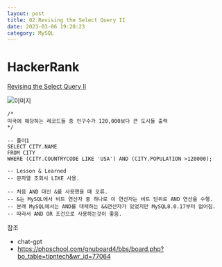 ```yaml
---
layout: post
title: 02.Revising the Select Query II 
date: 2023-03-06 19:20:23 
category: MySQL
---
```


# HackerRank 
[Revising the Select Query II](https://www.hackerrank.com/challenges/revising-the-select-query-2/problem?isFullScreen=true)    

![이미지](https://s3.amazonaws.com/hr-challenge-images/8137/1449729804-f21d187d0f-CITY.jpg)  

```MySQL
/*
미국에 해당하는 레코드들 중 인구수가 120,000보다 큰 도시들 출력 
*/

-- 풀이1
SELECT CITY.NAME
FROM CITY
WHERE (CITY.COUNTRYCODE LIKE 'USA') AND (CITY.POPULATION >120000); 

-- Lesson & Learned 
-- 문자열 조회시 LIKE 사용. 

-- 처음 AND 대신 &를 사용했을 때 오류.     
-- &는 MySQL에서 비트 연산자 중 하나로 이 연산자는 비트 단위로 AND 연산을 수행. 
-- 본래 MySQL에서는 AND를 대체하는 &&연산자가 있었지만 MySQL8.0.17부터 없어짐.  
-- 따라서 AND OR 조건으로 사용하는것이 좋음.  
```

참조  
- chat-gpt  
- https://phpschool.com/gnuboard4/bbs/board.php?bo_table=tipntech&wr_id=77064